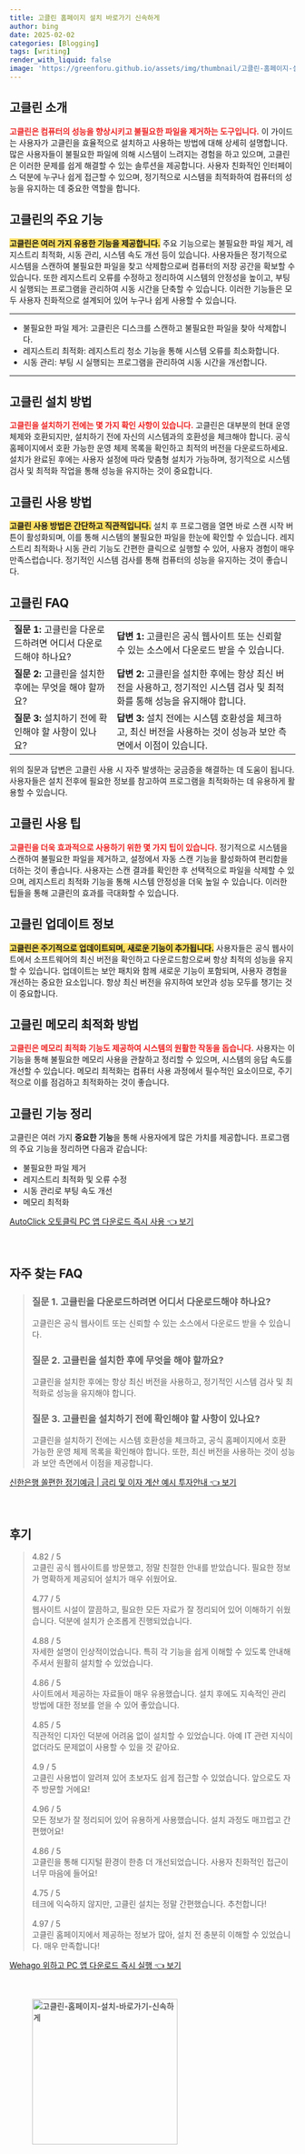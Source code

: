 ```yaml
---
title: 고클린 홈페이지 설치 바로가기 신속하게
author: bing
date: 2025-02-02
categories: [Blogging]
tags: [writing]
render_with_liquid: false
image: 'https://greenforu.github.io/assets/img/thumbnail/고클린-홈페이지-설치-바로가기-신속하게.webp'
---
```



<h2 id='고클린_소개'>고클린 소개</h2>

<p><b><span style="color: #ee2323;">고클린은 컴퓨터의 성능을 향상시키고 불필요한 파일을 제거하는 도구입니다.</span></b> 이 가이드는 사용자가 고클린을 효율적으로 설치하고 사용하는 방법에 대해 상세히 설명합니다. 많은 사용자들이 불필요한 파일에 의해 시스템이 느려지는 경험을 하고 있으며, 고클린은 이러한 문제를 쉽게 해결할 수 있는 솔루션을 제공합니다. 사용자 친화적인 인터페이스 덕분에 누구나 쉽게 접근할 수 있으며, 정기적으로 시스템을 최적화하여 컴퓨터의 성능을 유지하는 데 중요한 역할을 합니다.</p>

<h2 id='고클린_기능'>고클린의 주요 기능</h2>

<p><b><span style="background-color: #ffe066;">고클린은 여러 가지 유용한 기능을 제공합니다.</span></b> 주요 기능으로는 불필요한 파일 제거, 레지스트리 최적화, 시동 관리, 시스템 속도 개선 등이 있습니다. 사용자들은 정기적으로 시스템을 스캔하여 불필요한 파일을 찾고 삭제함으로써 컴퓨터의 저장 공간을 확보할 수 있습니다. 또한 레지스트리 오류를 수정하고 정리하여 시스템의 안정성을 높이고, 부팅 시 실행되는 프로그램을 관리하여 시동 시간을 단축할 수 있습니다. 이러한 기능들은 모두 사용자 친화적으로 설계되어 있어 누구나 쉽게 사용할 수 있습니다.</p>

<hr />

<ul>
    <li>불필요한 파일 제거: 고클린은 디스크를 스캔하고 불필요한 파일을 찾아 삭제합니다.</li>
    <li>레지스트리 최적화: 레지스트리 청소 기능을 통해 시스템 오류를 최소화합니다.</li>
    <li>시동 관리: 부팅 시 실행되는 프로그램을 관리하여 시동 시간을 개선합니다.</li>
</ul>

<hr />

<h2 id='고클린_설치'>고클린 설치 방법</h2>

<p><b><span style="color: #ee2323;">고클린을 설치하기 전에는 몇 가지 확인 사항이 있습니다.</span></b> 고클린은 대부분의 현대 운영 체제와 호환되지만, 설치하기 전에 자신의 시스템과의 호환성을 체크해야 합니다. 공식 홈페이지에서 호환 가능한 운영 체제 목록을 확인하고 최적의 버전을 다운로드하세요. 설치가 완료된 후에는 사용자 설정에 따라 맞춤형 설치가 가능하며, 정기적으로 시스템 검사 및 최적화 작업을 통해 성능을 유지하는 것이 중요합니다.</p>

<h2 id='고클린_사용법'>고클린 사용 방법</h2>

<p><b><span style="background-color: #ffe066;">고클린 사용 방법은 간단하고 직관적입니다.</span></b> 설치 후 프로그램을 열면 바로 스캔 시작 버튼이 활성화되며, 이를 통해 시스템의 불필요한 파일을 한눈에 확인할 수 있습니다. 레지스트리 최적화나 시동 관리 기능도 간편한 클릭으로 실행할 수 있어, 사용자 경험이 매우 만족스럽습니다. 정기적인 시스템 검사를 통해 컴퓨터의 성능을 유지하는 것이 좋습니다.</p>

<h2 id='고클린_자주_묻는_질문'>고클린 FAQ</h2>

<table>
    <tr>
        <td><b>질문 1:</b> 고클린을 다운로드하려면 어디서 다운로드해야 하나요?</td>
        <td><b>답변 1:</b> 고클린은 공식 웹사이트 또는 신뢰할 수 있는 소스에서 다운로드 받을 수 있습니다.</td>
    </tr>
    <tr>
        <td><b>질문 2:</b> 고클린을 설치한 후에는 무엇을 해야 할까요?</td>
        <td><b>답변 2:</b> 고클린을 설치한 후에는 항상 최신 버전을 사용하고, 정기적인 시스템 검사 및 최적화를 통해 성능을 유지해야 합니다.</td>
    </tr>
    <tr>
        <td><b>질문 3:</b> 설치하기 전에 확인해야 할 사항이 있나요?</td>
        <td><b>답변 3:</b> 설치 전에는 시스템 호환성을 체크하고, 최신 버전을 사용하는 것이 성능과 보안 측면에서 이점이 있습니다.</td>
    </tr>
</table>

<p>위의 질문과 답변은 고클린 사용 시 자주 발생하는 궁금증을 해결하는 데 도움이 됩니다. 사용자들은 설치 전후에 필요한 정보를 참고하여 프로그램을 최적화하는 데 유용하게 활용할 수 있습니다.</p>

<h2 id='고클린_사용_팁'>고클린 사용 팁</h2>

<p><b><span style="color: #ee2323;">고클린을 더욱 효과적으로 사용하기 위한 몇 가지 팁이 있습니다.</span></b> 정기적으로 시스템을 스캔하여 불필요한 파일을 제거하고, 설정에서 자동 스캔 기능을 활성화하여 편리함을 더하는 것이 좋습니다. 사용자는 스캔 결과를 확인한 후 선택적으로 파일을 삭제할 수 있으며, 레지스트리 최적화 기능을 통해 시스템 안정성을 더욱 높일 수 있습니다. 이러한 팁들을 통해 고클린의 효과를 극대화할 수 있습니다.</p>

<h2 id='고클린_업데이트_정보'>고클린 업데이트 정보</h2>

<p><b><span style="background-color: #ffe066;">고클린은 주기적으로 업데이트되며, 새로운 기능이 추가됩니다.</span></b> 사용자들은 공식 웹사이트에서 소프트웨어의 최신 버전을 확인하고 다운로드함으로써 항상 최적의 성능을 유지할 수 있습니다. 업데이트는 보안 패치와 함께 새로운 기능이 포함되며, 사용자 경험을 개선하는 중요한 요소입니다. 항상 최신 버전을 유지하여 보안과 성능 모두를 챙기는 것이 중요합니다.</p>

<h2 id='고클린_메모리_최적화'>고클린 메모리 최적화 방법</h2>

<p><b><span style="color: #ee2323;">고클린은 메모리 최적화 기능도 제공하여 시스템의 원활한 작동을 돕습니다.</span></b> 사용자는 이 기능을 통해 불필요한 메모리 사용을 관찰하고 정리할 수 있으며, 시스템의 응답 속도를 개선할 수 있습니다. 메모리 최적화는 컴퓨터 사용 과정에서 필수적인 요소이므로, 주기적으로 이를 점검하고 최적화하는 것이 좋습니다.</p>

<h2 id='고클린_기능_정리'>고클린 기능 정리</h2>

<p>고클린은 여러 가지 <b>중요한 기능</b>을 통해 사용자에게 많은 가치를 제공합니다. 프로그램의 주요 기능을 정리하면 다음과 같습니다:</p>

<ul>
    <li>불필요한 파일 제거</li>
    <li>레지스트리 최적화 및 오류 수정</li>
    <li>시동 관리로 부팅 속도 개선</li>
    <li>메모리 최적화</li>
</ul>


<p><a class="click-button" title="AutoClick 오토클릭 PC 앱 다운로드 즉시 사용" href="https://greenforu.github.io/posts/AutoClick-%EC%98%A4%ED%86%A0%ED%81%B4%EB%A6%AD-PC-%EC%95%B1-%EB%8B%A4%EC%9A%B4%EB%A1%9C%EB%93%9C-%EC%A6%89%EC%8B%9C-%EC%82%AC%EC%9A%A9/" rel="dofollow">AutoClick 오토클릭 PC 앱 다운로드 즉시 사용 👈 보기</a></p><br>
<h2 id='자주_찾는_FAQ'>자주 찾는 FAQ</h2>
<div itemscope="" itemtype="https://schema.org/FAQPage"> 
<blockquote> 
<div itemscope="" itemprop="mainEntity" itemtype="https://schema.org/Question"> 
<h3 itemprop="name">질문 1. 고클린을 다운로드하려면 어디서 다운로드해야 하나요? </h3> 
<div itemscope="" itemprop="acceptedAnswer" itemtype="https://schema.org/Answer"> 
<span itemprop="text"> 
<p>고클린은 공식 웹사이트 또는 신뢰할 수 있는 소스에서 다운로드 받을 수 있습니다.</p> 
</span> 
</div> 
</div> 
<div itemscope="" itemprop="mainEntity" itemtype="https://schema.org/Question"> 
<h3 itemprop="name">질문 2. 고클린을 설치한 후에 무엇을 해야 할까요? </h3> 
<div itemscope="" itemprop="acceptedAnswer" itemtype="https://schema.org/Answer"> 
<span itemprop="text"> 
<p>고클린을 설치한 후에는 항상 최신 버전을 사용하고, 정기적인 시스템 검사 및 최적화로 성능을 유지해야 합니다.</p> 
</span> 
</div> 
</div> 
<div itemscope="" itemprop="mainEntity" itemtype="https://schema.org/Question"> 
<h3 itemprop="name">질문 3. 고클린을 설치하기 전에 확인해야 할 사항이 있나요? </h3> 
<div itemscope="" itemprop="acceptedAnswer" itemtype="https://schema.org/Answer"> 
<span itemprop="text"> 
<p>고클린을 설치하기 전에는 시스템 호환성을 체크하고, 공식 홈페이지에서 호환 가능한 운영 체제 목록을 확인해야 합니다. 또한, 최신 버전을 사용하는 것이 성능과 보안 측면에서 이점을 제공합니다.</p> 
</span> 
</div> 
</div> 
</blockquote> 
</div>
<p><a class="click-button" title="신한은행 쏠편한 정기예금 | 금리 및 이자 계산 예시 투자안내" href="https://greenforu.github.io/posts/%EC%8B%A0%ED%95%9C%EC%9D%80%ED%96%89-%EC%8F%A0%ED%8E%B8%ED%95%9C-%EC%A0%95%EA%B8%B0%EC%98%88%EA%B8%88-%EA%B8%88%EB%A6%AC-%EB%B0%8F-%EC%9D%B4%EC%9E%90-%EA%B3%84%EC%82%B0-%EC%98%88%EC%8B%9C-%ED%88%AC%EC%9E%90%EC%95%88%EB%82%B4/" rel="dofollow">신한은행 쏠편한 정기예금 | 금리 및 이자 계산 예시 투자안내 👈 보기</a></p><br>
<h2 id='후기'>후기</h2>
<div itemscope itemtype="https://schema.org/Product">
  <blockquote>
  <div itemprop="review" itemscope itemtype="https://schema.org/Review">
      <div itemprop="reviewRating" itemscope itemtype="https://schema.org/Rating"> <span itemprop="ratingValue">4.82</span> / <span itemprop="bestRating">5</span> </div>
      <span itemprop="reviewBody">고클린 공식 웹사이트를 방문했고, 정말 친절한 안내를 받았습니다. 필요한 정보가 명확하게 제공되어 설치가 매우 쉬웠어요.</span>
  </div>
  <br>
  <div itemprop="review" itemscope itemtype="https://schema.org/Review">
      <div itemprop="reviewRating" itemscope itemtype="https://schema.org/Rating"> <span itemprop="ratingValue">4.77</span> / <span itemprop="bestRating">5</span> </div>
      <span itemprop="reviewBody">웹사이트 시설이 깔끔하고, 필요한 모든 자료가 잘 정리되어 있어 이해하기 쉬웠습니다. 덕분에 설치가 순조롭게 진행되었습니다.</span>
  </div>
  <br>
  <div itemprop="review" itemscope itemtype="https://schema.org/Review">
      <div itemprop="reviewRating" itemscope itemtype="https://schema.org/Rating"> <span itemprop="ratingValue">4.88</span> / <span itemprop="bestRating">5</span> </div>
      <span itemprop="reviewBody">자세한 설명이 인상적이었습니다. 특히 각 기능을 쉽게 이해할 수 있도록 안내해 주셔서 원활히 설치할 수 있었습니다.</span>
  </div>
  <br>
  <div itemprop="review" itemscope itemtype="https://schema.org/Review">
      <div itemprop="reviewRating" itemscope itemtype="https://schema.org/Rating"> <span itemprop="ratingValue">4.86</span> / <span itemprop="bestRating">5</span> </div>
      <span itemprop="reviewBody">사이트에서 제공하는 자료들이 매우 유용했습니다. 설치 후에도 지속적인 관리 방법에 대한 정보를 얻을 수 있어 좋았습니다.</span>
  </div>
  <br>
  <div itemprop="review" itemscope itemtype="https://schema.org/Review">
      <div itemprop="reviewRating" itemscope itemtype="https://schema.org/Rating"> <span itemprop="ratingValue">4.85</span> / <span itemprop="bestRating">5</span> </div>
      <span itemprop="reviewBody">직관적인 디자인 덕분에 어려움 없이 설치할 수 있었습니다. 아예 IT 관련 지식이 없더라도 문제없이 사용할 수 있을 것 같아요.</span>
  </div>
  <br>
  <div itemprop="review" itemscope itemtype="https://schema.org/Review">
      <div itemprop="reviewRating" itemscope itemtype="https://schema.org/Rating"> <span itemprop="ratingValue">4.9</span> / <span itemprop="bestRating">5</span> </div>
      <span itemprop="reviewBody">고클린 사용법이 알려져 있어 초보자도 쉽게 접근할 수 있었습니다. 앞으로도 자주 방문할 거에요!</span>
  </div>
  <br>
  <div itemprop="review" itemscope itemtype="https://schema.org/Review">
      <div itemprop="reviewRating" itemscope itemtype="https://schema.org/Rating"> <span itemprop="ratingValue">4.96</span> / <span itemprop="bestRating">5</span> </div>
      <span itemprop="reviewBody">모든 정보가 잘 정리되어 있어 유용하게 사용했습니다. 설치 과정도 매끄럽고 간편했어요!</span>
  </div>
  <br>
  <div itemprop="review" itemscope itemtype="https://schema.org/Review">
      <div itemprop="reviewRating" itemscope itemtype="https://schema.org/Rating"> <span itemprop="ratingValue">4.86</span> / <span itemprop="bestRating">5</span> </div>
      <span itemprop="reviewBody">고클린을 통해 디지털 환경이 한층 더 개선되었습니다. 사용자 친화적인 접근이 너무 마음에 들어요!</span>
  </div>
  <br>
  <div itemprop="review" itemscope itemtype="https://schema.org/Review">
      <div itemprop="reviewRating" itemscope itemtype="https://schema.org/Rating"> <span itemprop="ratingValue">4.75</span> / <span itemprop="bestRating">5</span> </div>
      <span itemprop="reviewBody">테크에 익숙하지 않지만, 고클린 설치는 정말 간편했습니다. 추천합니다!</span>
  </div>
  <br>
  <div itemprop="review" itemscope itemtype="https://schema.org/Review">
      <div itemprop="reviewRating" itemscope itemtype="https://schema.org/Rating"> <span itemprop="ratingValue">4.97</span> / <span itemprop="bestRating">5</span> </div>
      <span itemprop="reviewBody">고클린 홈페이지에서 제공하는 정보가 많아, 설치 전 충분히 이해할 수 있었습니다. 매우 만족합니다!</span>
  </div>
  </blockquote>
</div>
<p><a class="click-button" title="Wehago 위하고 PC 앱 다운로드 즉시 실행" href="https://greenforu.github.io/posts/Wehago-%EC%9C%84%ED%95%98%EA%B3%A0-PC-%EC%95%B1-%EB%8B%A4%EC%9A%B4%EB%A1%9C%EB%93%9C-%EC%A6%89%EC%8B%9C-%EC%8B%A4%ED%96%89/" rel="dofollow">Wehago 위하고 PC 앱 다운로드 즉시 실행 👈 보기</a></p><br>
<figure class="image"><img src="https://greenforu.github.io/assets/img/thumbnail/고클린-홈페이지-설치-바로가기-신속하게.webp" alt="고클린-홈페이지-설치-바로가기-신속하게" width="256" height="256"></figure>
